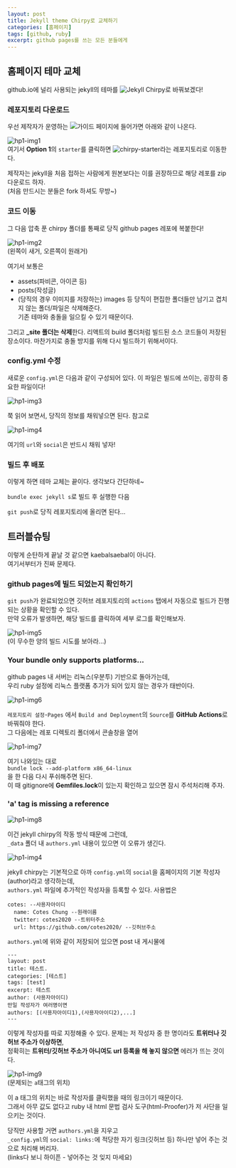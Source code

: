 ```yaml
---
layout: post
title: Jekyll theme Chirpy로 교체하기
categories: [홈페이지]
tags: [github, ruby]
excerpt: github pages를 쓰는 모든 분들에게
---
```


## 홈페이지 테마 교체

github.io에 널리 사용되는 jekyll의 테마를 ![Jekyll Chirpy](https://github.com/cotes2020/jekyll-theme-chirpy)로 바꿔보겠다!

### 레포지토리 다운로드

우선 제작자가 운영하는 ![가이드 페이지](https://chirpy.cotes.page/posts/getting-started/)에 들어가면 아래와 같이 나온다.

![hp1-img1](/images/posts/homepage1-img1.png)  
여기서 **Option 1**의 ```starter```를 클릭하면 ![chirpy-starter](https://github.com/cotes2020/chirpy-starter)라는 레포지토리로 이동한다.

제작자는 jekyll을 처음 접하는 사람에게 원본보다는 이를 권장하므로 해당 레포를 zip 다운로드 하자.  
(처음 만드시는 분들은 fork 하셔도 무방~)

### 코드 이동

그 다음 압축 푼 chirpy 폴더를 통째로 당직 github pages 레포에 복붙한다!

![hp1-img2](/images/posts/homepage1-img2.png)  
(왼쪽이 새거, 오른쪽이 원래거)

여기서 보통은
* assets(파비콘, 아이콘 등)
* posts(작성글)
* (당직의 경우 이미지를 저장하는) images
등 당직이 편집한 폴더들만 남기고 겹치지 않는 폴더/파일은 삭제해준다.  
기존 테마와 충돌을 일으킬 수 있기 때문이다.

그리고 **_site 폴더는 삭제**한다. 리액트의 build 폴더처럼 빌드된 소스 코드들이 저장된 장소이다.   마찬가지로 충돌 방지를 위해 다시 빌드하기 위해서이다.

### config.yml 수정

새로운 ```config.yml```은 다음과 같이 구성되어 있다. 이 파일은 빌드에 쓰이는, 굉장히 중요한 파일이다!

![hp1-img3](/images/posts/homepage1-img3.png)

쭉 읽어 보면서, 당직의 정보를 채워넣으면 된다. 참고로

![hp1-img4](/images/posts/homepage1-img4.png)

여기의 ```url```와 ```social```은 반드시 채워 넣자!

### 빌드 후 배포

이렇게 하면 테마 교체는 끝이다. 생각보다 간단하네~

```bundle exec jekyll s```로 빌드 후 실행한 다음

```git push```로 당직 레포지토리에 올리면 된다...

## 트러블슈팅

이렇게 순탄하게 끝날 것 같으면 kaebalsaebal이 아니다.  
여기서부터가 진짜 문제다.

### github pages에 빌드 되었는지 확인하기

```git push```가 완료되었으면 깃허브 레포지토리의 ```actions``` 탭에서 자동으로 빌드가 진행되는 상황을 확인할 수 있다.  
만약 오류가 발생하면, 해당 빌드를 클릭하여 세부 로그를 확인해보자.

![hp1-img5](/images/posts/homepage1-img5.png)  
(이 무수한 양의 빌드 시도를 보아라...)

### Your bundle only supports platforms...

github pages 내 서버는 리눅스(우분투) 기반으로 돌아가는데,  
우리 ruby 설정에 리눅스 플랫폼 추가가 되어 있지 않는 경우가 태반이다.

![hp1-img6](/images/posts/homepage1-img6.png)

```레포지토리 설정```-```Pages``` 에서 ```Build and Deployment```의 ```Source```를 **GitHub Actions**로 바꿔줘야 한다.  
그 다음에는 레포 디렉토리 폴더에서 콘솔창을 열어

![hp1-img7](/images/posts/homepage1-img7.png)

여기 나와있는 대로  
```bundle lock --add-platform x86_64-linux```  
을 한 다음 다시 푸쉬해주면 된다.  
이 때 gitignore에 **Gemfiles.lock**이 있는지 확인하고 있으면 잠시 주석처리해 주자.

### 'a' tag is missing a reference

![hp1-img8](/images/posts/homepage1-img8.png)

이건 jekyll chirpy의 작동 방식 때문에 그런데,  
```_data``` 폴더 내 ```authors.yml``` 내용이 있으면 이 오류가 생긴다.

![hp1-img4](/images/posts/homepage1-img4.png)

jekyll chirpy는 기본적으로 아까 ```config.yml```의 ```social```을 홈페이지의 기본 작성자(author)라고 생각하는데,  
```authors.yml``` 파일에 추가적인 작성자을 등록할 수 있다. 사용법은

```
cotes: --사용자아이디
  name: Cotes Chung --원래이름
  twitter: cotes2020 --트위터주소
  url: https://github.com/cotes2020/ --깃허브주소
```

```authors.yml```에 위와 같이 저장되어 있으면 post 내 게시물에

```
---
layout: post
title: 테스트.
categories: [테스트]
tags: [test]
excerpt: 테스트
author: (사용자아이디)
만일 작성자가 여러명이면
authors: [(사용자아이디1),(사용자아이디2),...]
---
```

이렇게 작성자를 따로 지정해줄 수 있다. 문제는 저 작성자 중 한 명이라도 **트위터나 깃허브 주소가 이상하면**,  
정확히는 **트위터/깃허브 주소가 아니여도 url 등록을 해 놓지 않으면** 에러가 뜨는 것이다.

![hp1-img9](/images/posts/homepage1-img9.png)  
(문제되는 ```a```태그의 위치)

이 a 태그의 위치는 바로 작성자를 클릭했을 때의 링크이기 때문이다.  
그래서 아무 값도 없다고 ruby 내 html 문법 검사 도구(html-Proofer)가 저 사단을 일으키는 것이다.

당직만 사용할 거면 ```authors.yml```을 지우고  
```_config.yml```의 ```social: links:```에 적당한 자기 링크(깃허브 등) 하나만 넣어 주는 것으로 처리해 버리자.  
(links다 보니 하이픈 - 넣어주는 것 잊지 마세요)